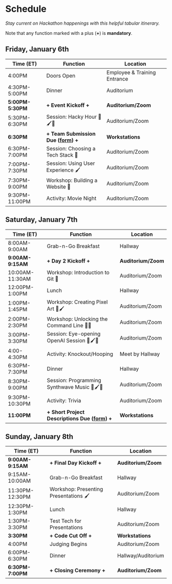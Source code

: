 # Schedule
_Stay current on Hackathon happenings with this helpful tabular itinerary._

Note that any function marked with a plus (**+**) is **mandatory**.

## Friday, January 6th

| Time (ET)     | Function             | Location                     |
|---------------|----------------------|------------------------------|
| 4:00PM        | Doors Open           | Employee & Training Entrance |
| 4:30PM-5:00PM | Dinner               | Auditorium                   |
| **5:00PM-5:30PM** | **+ Event Kickoff +**        | **Auditorium/Zoom** |
| 5:30PM-6:30PM | Session: Hacky Hour 🚀🖌️🧪          | Auditorium/Zoom              |
| **6:30PM**        | **+ Team Submission Due ([form](https://forms.gle/Cagf9asvZiosew8R6)) +**  | **Workstations** |
| 6:30PM-7:00PM | Session: Choosing a Tech Stack 🧪   | Auditorium/Zoom |
| 7:00PM-7:30PM | Session: Using User Experience 🖌️ | Auditorium/Zoom |
| 7:30PM-9:00PM | Workshop: Building a Website 🚀 | Auditorium/Zoom |
| 9:30PM-11:00PM | Activity: Movie Night | Auditorium/Zoom |

## Saturday, January 7th

| Time (ET)       | Function                       | Location        |
|-----------------|--------------------------------|-----------------|
| 8:00AM-9:00AM  | Grab-n-Go Breakfast            | Hallway         |
| **9:00AM-9:15AM**   | **+ Day 2 Kickoff +**                  | **Auditorium/Zoom** |
| 10:00AM-11:30AM | Workshop: Introduction to Git 🧪          | Auditorium/Zoom |
| 12:00PM-1:00PM  | Lunch                          | Hallway         |
| 1:00PM-1:45PM   | Workshop: Creating Pixel Art 🚀🖌️                      | Auditorium/Zoom |
| 2:00PM-2:30PM   | Workshop: Unlocking the Command Line 🚀🧪                | Auditorium/Zoom |
| 3:00PM-3:30PM | Session: Eye-opening OpenAI Session 🚀🖌️🧪 | Auditorium/Zoom |
| 4:00-4:30PM | Activity: Knockout/Hooping | Meet by Hallway |
| 6:30PM-7:30PM   | Dinner                         | Hallway         |
| 8:30PM-9:00PM   | Session: Programming Synthwave Music 🚀🖌️🧪                     | Auditorium/Zoom |
| 9:30PM-10:30PM | Activity: Trivia | Auditorium/Zoom |
| **11:00PM**         | **+ Short Project Descriptions Due ([form](https://forms.gle/1C5tdUv1ZaMbuEbK6)) +** | **Workstations**    |

## Sunday, January 8th

|    Time (ET)    |            Function            |     Location    |
|---------------|---------------------------|--------------|
| **9:00AM-9:15AM**   | **+ Final Day Kickoff +**           | **Auditorium/Zoom** |
| 9:15AM-10:00AM  | Grab-n-Go Breakfast         | Hallway         |
| 11:30PM-12:30PM | Workshop: Presenting Presentations 🖌️     | Auditorium/Zoom |
| 12:30PM-1:30PM  | Lunch                       | Hallway         |
| 1:30PM-3:30PM   | Test Tech for Presentations | Auditorium/Zoom |
| **3:30PM**          | **+ Code Cut Off +**                | **Workstations**    |
| 4:00PM          | Judging Begins              | Auditorium/Zoom |
| 6:00PM-6:30PM   | Dinner                      | Hallway/Auditorium         |
| **6:30PM-7:00PM**   | **+ Closing Ceremony +**            | **Auditorium/Zoom** |
